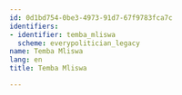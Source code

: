 ```yaml
---
id: 0d1bd754-0be3-4973-91d7-67f9783fca7c
identifiers:
- identifier: temba_mliswa
  scheme: everypolitician_legacy
name: Temba Mliswa
lang: en
title: Temba Mliswa

---
```

